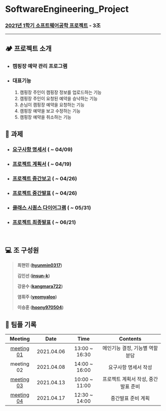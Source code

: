 # SoftwareEngineering_Project

### [2021년 1학기 소프트웨어공학 프로젝트](https://github.com/SMU-EB0055/SE2021_HAEA0008_3) - 3조

---

## :camping: 프로젝트 소개

* ### 캠핑장 예약 관리 프로그램

* ### 대표기능

  1. 캠핑장 주인이 캠핑장 정보를 업로드하는 기능
  2. 캠핑장 주인이 요청된 예약을 승낙하는 기능
  3. 손님이 캠핑장 예약을 요청하는 기능
  4. 캠핑장 예약을 보고 수정하는 기능
  5. 캠핑장 예약을 취소하는 기능

## :blue_book: 과제​

* ### [요구사항 명세서](https://github.com/hyunmin0317/SoftwareEngineering_Project/blob/master/%EA%B3%BC%EC%A0%9C/%EC%9A%94%EA%B5%AC%EC%82%AC%ED%95%AD%20%EB%AA%85%EC%84%B8%EC%84%9C.pdf) ( ~ 04/09)

* ### [프로젝트 계획서](https://github.com/hyunmin0317/SoftwareEngineering_Project/blob/master/%EA%B3%BC%EC%A0%9C/%ED%94%84%EB%A1%9C%EC%A0%9D%ED%8A%B8%20%EA%B3%84%ED%9A%8D%EC%84%9C.pdf) ( ~ 04/19)

* ### [프로젝트 중간보고](https://github.com/hyunmin0317/SoftwareEngineering_Project/blob/master/%EA%B3%BC%EC%A0%9C/%ED%94%84%EB%A1%9C%EC%A0%9D%ED%8A%B8%20%EC%A4%91%EA%B0%84%EB%B3%B4%EA%B3%A0.pdf) ( ~ 04/26)

* ### [프로젝트 중간발표](https://www.youtube.com/watch?v=Zuiv_Azx_jI) ( ~ 04/26)

* ### [클래스 시퀀스 다이어그램](https://github.com/hyunmin0317/SoftwareEngineering_Project/blob/master/%EA%B3%BC%EC%A0%9C/Class%20Design.pptx) ( ~ 05/31)

* ### [프로젝트 최종발표](https://youtu.be/Pco7_iPRQUs) ( ~ 06/21)

<br>

## :computer: 조 구성원

> **최현민 ([hyunmin0317](https://github.com/hyunmin0317))**
>
> **김인선 ([insun-k](https://github.com/insun-k))**
>
> **강윤수 ([kangmara722](https://github.com/kangmara722))**
>
> **염휘주 ([yeomyaloo](https://github.com/yeomyaloo))**
>
> **이승훈 ([hoony970504](https://github.com/hoony970504))**

## :book: 팀플 기록

|                           Meeting                            |    Date    |     Time      |              Contents               |
| :----------------------------------------------------------: | :--------: | :-----------: | :---------------------------------: |
| [meeting 01](https://github.com/hyunmin0317/SoftwareEngineering_Project/blob/master/%ED%9A%8C%EC%9D%98%EB%A1%9D/meeting01.md) | 2021.04.06 | 13:00 ~ 16:30 |   메인기능 결정, 기능별 역할분담    |
|                          meeting 02                          | 2021.04.08 | 14:00 ~ 16:00 |        요구사항 명세서 작성         |
| [meeting 03](https://github.com/hyunmin0317/SoftwareEngineering_Project/blob/master/%ED%9A%8C%EC%9D%98%EB%A1%9D/meeting03.md) | 2021.04.13 | 10:00 ~ 11:00 | 프로젝트 계획서 작성, 중간발표 준비 |
| [meeting 04](https://github.com/hyunmin0317/SoftwareEngineering_Project/blob/master/%ED%9A%8C%EC%9D%98%EB%A1%9D/meeting04.md) | 2021.04.17 | 12:30 ~ 14:00 |         중간발표 준비 계획          |
